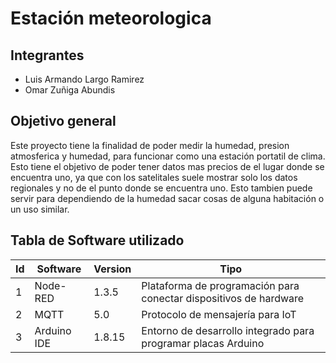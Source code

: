 # Estación meteorologica
## Integrantes

- Luis Armando Largo Ramirez
- Omar Zuñiga Abundis

## Objetivo general
Este proyecto tiene la finalidad de poder medir la humedad, presion atmosferica y humedad, para funcionar como una estación portatil
de clima. Esto tiene el objetivo de poder tener datos mas precios de el lugar donde se encuentra uno, ya que con los satelitales suele mostrar solo los datos regionales y no de el punto donde se encuentra uno. Esto tambien puede servir para dependiendo de la humedad sacar cosas de alguna habitación o un uso similar. 

## Tabla de Software utilizado
|Id|Software|Version|Tipo|
|---|---|---|---|
|1|Node-RED|1.3.5|Plataforma de programación para conectar dispositivos de hardware|
|2|MQTT|5.0|Protocolo de mensajería para IoT|
|3|Arduino IDE|1.8.15|Entorno de desarrollo integrado para programar placas Arduino|
